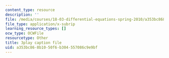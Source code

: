 ```yaml
---
content_type: resource
description: ''
file: /media/courses/18-03-differential-equations-spring-2010/a353bc868b1050f6b304557086c9e9bf_2SuTN8rpe4I.vtt
file_type: application/x-subrip
learning_resource_types: []
ocw_type: OCWFile
resourcetype: Other
title: 3play caption file
uid: a353bc86-8b10-50f6-b304-557086c9e9bf
---
```

